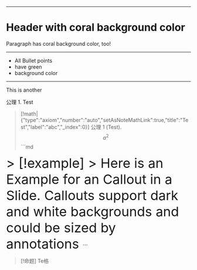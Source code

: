 
---
<!-- .slide: style="background-color: coral;" -->
 
# Header with coral background color
 
Paragraph has coral background color, too!
 
---
 
<!-- .slide: style="background-color: green;" -->
 
- All Bullet points
- have green
- background color

---
<!-- .slide: style="background-color: green;" -->

This is another 

公理 1. Test

> [!math|{"type":"axiom","number":"auto","setAsNoteMathLink":true,"title":"Test","label":"abc","_index":0}] 公理 1 (Test).
> $$a^2$$ ```md
<grid drag="100 100" drop="0 0" bg="white" pad="50px" style="font-size:36px">
> [!example]
> Here is an Example for an Callout in a Slide. Callouts support dark and white backgrounds and could be sized by annotations
</grid>
```

>[!命题]
>Te格